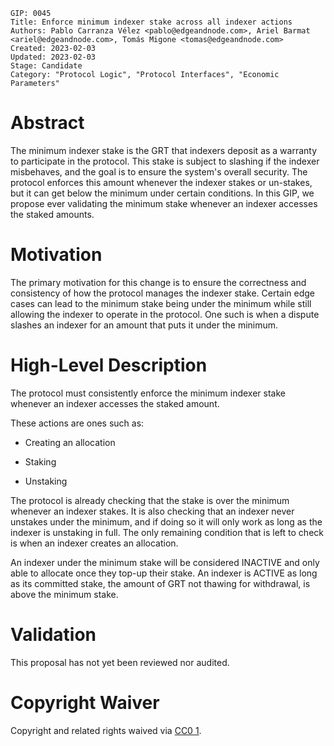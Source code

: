 ```
GIP: 0045
Title: Enforce minimum indexer stake across all indexer actions
Authors: Pablo Carranza Vélez <pablo@edgeandnode.com>, Ariel Barmat <ariel@edgeandnode.com>, Tomás Migone <tomas@edgeandnode.com>
Created: 2023-02-03
Updated: 2023-02-03
Stage: Candidate
Category: "Protocol Logic", "Protocol Interfaces", "Economic Parameters"

```

Abstract
==========================================================================================================================

The minimum indexer stake is the GRT that indexers deposit as a warranty to participate in the protocol. This stake is subject to slashing if the indexer misbehaves, and the goal is to ensure the system's overall security. The protocol enforces this amount whenever the indexer stakes or un-stakes, but it can get below the minimum under certain conditions. In this GIP, we propose ever validating the minimum stake whenever an indexer accesses the staked amounts.

Motivation
==============================================================================================================================

The primary motivation for this change is to ensure the correctness and consistency of how the protocol manages the indexer stake. Certain edge cases can lead to the minimum stake being under the minimum while still allowing the indexer to operate in the protocol. One such is when a dispute slashes an indexer for an amount that puts it under the minimum.

High-Level Description
======================================================================================================================================================

The protocol must consistently enforce the minimum indexer stake whenever an indexer accesses the staked amount.

These actions are ones such as:

-   Creating an allocation

-   Staking

-   Unstaking

The protocol is already checking that the stake is over the minimum whenever an indexer stakes. It is also checking that an indexer never unstakes under the minimum, and if doing so it will only work as long as the indexer is unstaking in full. The only remaining condition that is left to check is when an indexer creates an allocation.

An indexer under the minimum stake will be considered INACTIVE and only able to allocate once they top-up their stake. An indexer is ACTIVE as long as its committed stake, the amount of GRT not thawing for withdrawal, is above the minimum stake.

Validation
==============================================================================================================================

This proposal has not yet been reviewed nor audited.

Copyright Waiver
==========================================================================================================================================

Copyright and related rights waived via [CC0 1](https://creativecommons.org/publicdomain/zero/1.0/).